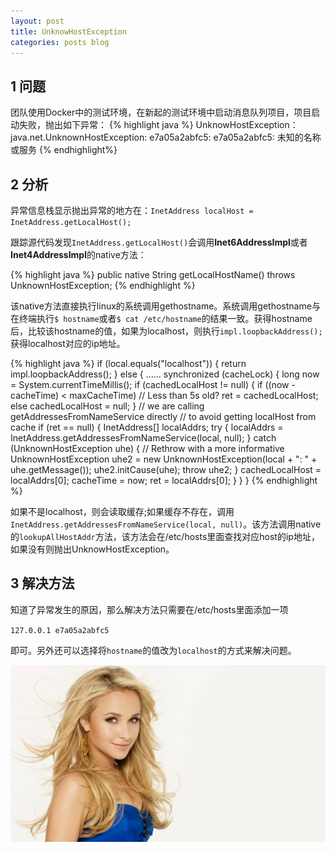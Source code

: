 ```yaml
---
layout: post
title: UnknowHostException
categories: posts blog
---
```


## 1 **问题**

  团队使用Docker中的测试环境，在新起的测试环境中启动消息队列项目，项目启动失败，抛出如下异常：
{% highlight java %}
UnknowHostException：
	java.net.UnknownHostException: e7a05a2abfc5: e7a05a2abfc5: 未知的名称或服务
{% endhighlight%}

## 2 **分析**

  异常信息栈显示抛出异常的地方在：`InetAddress localHost = InetAddress.getLocalHost();`
<!-- more -->
  跟踪源代码发现`InetAddress.getLocalHost()`会调用**Inet6AddressImpl**或者**Inet4AddressImpl**的native方法：

{% highlight java %}
 	public native String getLocalHostName() throws UnknownHostException;
{% endhighlight %}

  该native方法直接执行linux的系统调用gethostname。系统调用gethostname与在终端执行`$ hostname`或者`$ cat /etc/hostname`的结果一致。获得hostname后，比较该hostname的值，如果为localhost，则执行`impl.loopbackAddress();`获得localhost对应的ip地址。

{% highlight java %}
if (local.equals("localhost")) {
              return impl.loopbackAddress();
      } else {
	......
synchronized (cacheLock) {
              long now = System.currentTimeMillis();
              if (cachedLocalHost != null) {
                  if ((now - cacheTime) < maxCacheTime) // Less than 5s old?
                      ret = cachedLocalHost;
                  else
                      cachedLocalHost = null;
              }
              // we are calling getAddressesFromNameService directly
              // to avoid getting localHost from cache
              if (ret == null) {
                  InetAddress[] localAddrs;
                  try {
                      localAddrs =
                          InetAddress.getAddressesFromNameService(local, null);
                  } catch (UnknownHostException uhe) {
                      // Rethrow with a more informative
		UnknownHostException uhe2 =
                          new UnknownHostException(local + ": " +
                                                   uhe.getMessage());
                      uhe2.initCause(uhe);
                      throw uhe2;
                  }
                  cachedLocalHost = localAddrs[0];
                  cacheTime = now;
                  ret = localAddrs[0];
              }
          }
}
{% endhighlight %}   

  如果不是localhost，则会读取缓存;如果缓存不存在，调用`InetAddress.getAddressesFromNameService(local, null)`。该方法调用native的`lookupAllHostAddr`方法，该方法会在/etc/hosts里面查找对应host的ip地址，如果没有则抛出UnknowHostException。

## 3 **解决方法**

  知道了异常发生的原因，那么解决方法只需要在/etc/hosts里面添加一项

`127.0.0.1 e7a05a2abfc5`

即可。另外还可以选择将`hostname`的值改为`localhost`的方式来解决问题。

![thatslove](/images/unknowhostexception/thatslove.jpg)
